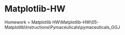 # Matplotlib-HW
Homework = Matplotlib HW\Matplotlib-HW\05-Matplotlib\Instructions\Pymaceuticals\pymaceuticals_GGJ
